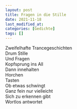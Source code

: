 ```yaml
---
layout: post
title: Fragen in die Stille
date: 2021-11-18
last_modified_at:
categories: [Gedichte]
tags: []
---
```


Zweifelhafte Trancegeschichten  
Drum Stille  
Und Fragen  
Kopfsprung ins All  
Dann innehalten  
Horchen  
Tasten  
Ob etwas schwingt  
Ganz fein nur vielleicht  
Sich zu erkennen gibt  
Wortlos antwortet

